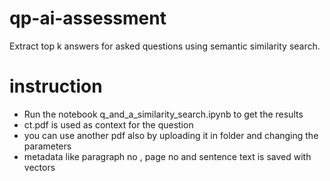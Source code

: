 # qp-ai-assessment
Extract top k answers for asked questions using semantic similarity search. 

# instruction 
- Run the notebook q_and_a_similarity_search.ipynb to get the results
- ct.pdf is used as context for the question
- you can use another pdf also by uploading it in folder and changing the parameters
- metadata like paragraph no , page no and sentence text is saved with vectors
